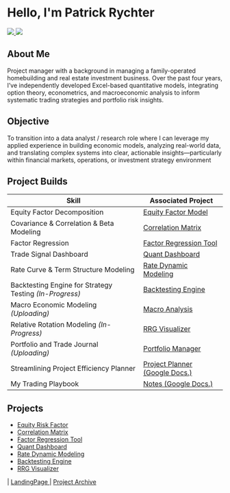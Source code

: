 # Hello, I'm Patrick Rychter 
<p align="left">
  <a href="https://www.linkedin.com/in/patrick-rychter-b86aa3162/">
    <img src="https://img.shields.io/badge/-LinkedIn-0072b1?style=for-the-badge&logo=linkedin&logoColor=white" />
  </a>
  <a href="https://substack.com/@neurotrend">
    <img src="https://img.shields.io/badge/-Substack-orange?style=for-the-badge&logo=substack&logoColor=white" />
  </a>
</p>

## About Me

Project manager with a background in managing a family-operated homebuilding and real estate investment business. Over the past four years, I’ve independently developed Excel-based quantitative models, integrating option theory, econometrics, and macroeconomic analysis to inform systematic trading strategies and portfolio risk insights.

## Objective

To transition into a data analyst / research role where I can leverage my applied experience in building economic models, analyzing real-world data, and translating complex systems into clear, actionable insights—particularly within financial markets, operations, or investment strategy environment

## Project Builds 

| Skill                                         | Associated Project         |
|-----------------------------------------------|----------------------------|
| Equity Factor Decomposition | <a href="https://github.com/PatrickRych/EquityFactor">Equity Factor Model</a>|
| Covariance & Correlation & Beta Modeling | <a href="https://github.com/PatrickRych/Covariance-Correlation-Matrix-/tree/main">Correlation Matrix</a>|
| Factor Regression        | <a href="https://github.com/PatrickRych/Factor-Regression-Tool">Factor Regression Tool</a>|
| Trade Signal Dashboard    | <a href="https://github.com/PatrickRych/Quant-Dashboard">Quant Dashboard </a>|
| Rate Curve & Term Structure Modeling                  | <a href="https://github.com/PatrickRych/Rate-Dynamic-Model">Rate Dynamic Modeling </a>|
| Backtesting Engine for Strategy Testing _(In-Progress)_| <a href="https://github.com/PatrickRych/Backtesting-Engine">Backtesting Engine </a>|
| Macro Economic Modeling _(Uploading)_| <a href="https://github.com/PatrickRych/Macro-Factor-Analysis">Macro Analysis </a>|
| Relative Rotation Modeling _(In-Progress)_| <a href="https://github.com/PatrickRych/RRG-Visualizer">RRG Visualizer </a>|
| Portfolio and Trade Journal _(Uploading)_| <a href="https://github.com/PatrickRych/Portfolio-Manager">Portfolio Manager </a>|
| Streamlining Project Efficiency Planner | <a href="https://docs.google.com/spreadsheets/d/1cGH8DdsKxnilSzRFiGaJpKJU3SX9-lLcmd0VYcglaHc/edit?gid=1307667379#gid=1307667379">Project Planner (Google Docs.) </a>| 
| My Trading Playbook | <a href="https://docs.google.com/document/d/1zwzJefF5VBCOGWu0TkwmXUbhcaJwWenfWTHzEAhM_b8/edit?tab=t.0"> Notes (Google Docs.)</a>|


## Projects
- <a href="https://github.com/PatrickRych/EquityFactor">Equity Risk Factor</a>
- <a href="https://github.com/PatrickRych/Covariance-Correlation-Matrix-/tree/main">Correlation Matrix</a>
- <a href="https://github.com/PatrickRych/Factor-Regression-Tool">Factor Regression Tool</a>
- <a href="https://github.com/PatrickRych/Quant-Dashboard">Quant Dashboard </a>
- <a href="https://github.com/PatrickRych/Rate-Dynamic-Model">Rate Dynamic Modeling </a>
- <a href="https://github.com/PatrickRych/Backtesting-Engine">Backtesting Engine </a>
- <a href="https://github.com/PatrickRych/Macro-Factor-Analysis">RRG Visualizer </a>


| <a href="https://github.com/PatrickRych/Project">LandingPage </a>
| <a href="https://github.com/PatrickRych/Portfolio-Manager">Project Archive </a>
